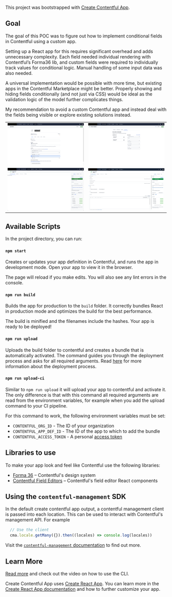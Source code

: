 This project was bootstrapped with [Create Contentful App](https://github.com/contentful/create-contentful-app).

## Goal

The goal of this POC was to figure out how to implement conditional fields in Contentful using a custom app.

Setting up a React app for this requires significant overhead and adds unnecessary complexity. Each field needed individual rendering with Contentful’s Forma36 lib, and custom fields were required to individually track values for conditional logic. Manual handling of some input data was also needed.

A universal implementation would be possible with more time, but existing apps in the Contentful Marketplace might be better. Properly showing and hiding fields conditionally (and not just via CSS) would be ideal as the validation logic of the model further complicates things.

My recommendation to avoid a custom Contentful app and instead deal with the fields being visible or explore existing solutions instead.

<table>
  <tr>
    <td><img src="./assets/step-1-contentful-app-config.png" alt="Step 1: Contentful App Configuration"></td>
    <td><img src="./assets/step-2-contentful-app-config.png" alt="Step 2: Contentful App Configuration"></td>
  </tr>
  <tr>
    <td><img src="./assets/step-3-contentful-app-config.png" alt="Step 3: Contentful App Configuration"></td>
    <td><img src="./assets/contentful-conditional-toggle.gif" alt="Working solution of conditional fields in Contentful"></td>
  </tr>
</table>

## Available Scripts

In the project directory, you can run:

#### `npm start`

Creates or updates your app definition in Contentful, and runs the app in development mode.
Open your app to view it in the browser.

The page will reload if you make edits.
You will also see any lint errors in the console.

#### `npm run build`

Builds the app for production to the `build` folder.
It correctly bundles React in production mode and optimizes the build for the best performance.

The build is minified and the filenames include the hashes.
Your app is ready to be deployed!

#### `npm run upload`

Uploads the build folder to contentful and creates a bundle that is automatically activated.
The command guides you through the deployment process and asks for all required arguments.
Read [here](https://www.contentful.com/developers/docs/extensibility/app-framework/create-contentful-app/#deploy-with-contentful) for more information about the deployment process.

#### `npm run upload-ci`

Similar to `npm run upload` it will upload your app to contentful and activate it. The only difference is
that with this command all required arguments are read from the environment variables, for example when you add
the upload command to your CI pipeline.

For this command to work, the following environment variables must be set:

- `CONTENTFUL_ORG_ID` - The ID of your organization
- `CONTENTFUL_APP_DEF_ID` - The ID of the app to which to add the bundle
- `CONTENTFUL_ACCESS_TOKEN` - A personal [access token](https://www.contentful.com/developers/docs/references/content-management-api/#/reference/personal-access-tokens)

## Libraries to use

To make your app look and feel like Contentful use the following libraries:

- [Forma 36](https://f36.contentful.com/) – Contentful's design system
- [Contentful Field Editors](https://www.contentful.com/developers/docs/extensibility/field-editors/) – Contentful's field editor React components

## Using the `contentful-management` SDK

In the default create contentful app output, a contentful management client is
passed into each location. This can be used to interact with Contentful's
management API. For example

```js
  // Use the client
  cma.locale.getMany({}).then((locales) => console.log(locales))

```

Visit the [`contentful-management` documentation](https://www.contentful.com/developers/docs/extensibility/app-framework/sdk/#using-the-contentful-management-library)
to find out more.

## Learn More

[Read more](https://www.contentful.com/developers/docs/extensibility/app-framework/create-contentful-app/) and check out the video on how to use the CLI.

Create Contentful App uses [Create React App](https://create-react-app.dev/). You can learn more in the [Create React App documentation](https://facebook.github.io/create-react-app/docs/getting-started) and how to further customize your app.
